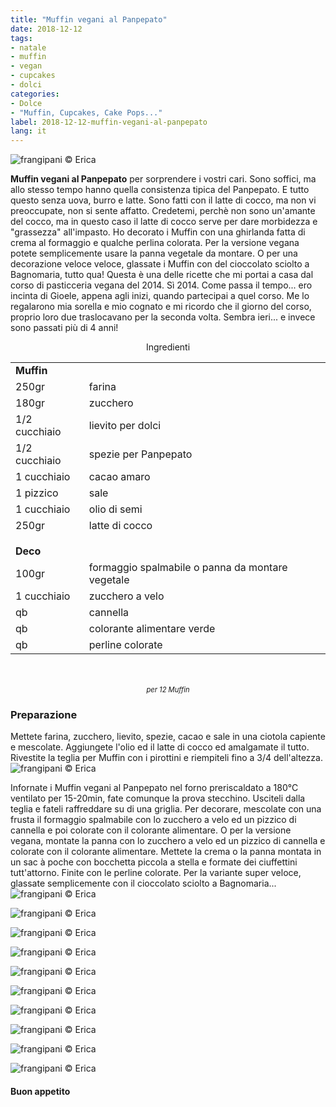 ```yaml
---
title: "Muffin vegani al Panpepato"
date: 2018-12-12
tags:
- natale
- muffin
- vegan
- cupcakes
- dolci
categories:
- Dolce
- "Muffin, Cupcakes, Cake Pops..."
label: 2018-12-12-muffin-vegani-al-panpepato
lang: it
---
```

![](header.jpg "frangipani © Erica")

**Muffin vegani al Panpepato** per sorprendere i vostri cari. Sono soffici, ma allo stesso tempo hanno quella consistenza tipica del Panpepato. E tutto questo senza uova, burro e latte. Sono fatti con il latte di cocco, ma non vi preoccupate, non si sente affatto. Credetemi, perchè non sono un'amante del cocco, ma in questo caso il latte di cocco serve per dare morbidezza e "grassezza" all'impasto. Ho decorato i Muffin con una ghirlanda fatta di crema al formaggio e qualche perlina colorata. Per la versione vegana potete semplicemente usare la panna vegetale da montare. O per una decorazione veloce veloce, glassate i Muffin con del cioccolato sciolto a Bagnomaria, tutto qua! Questa è una delle ricette che mi portai a casa dal corso di pasticceria vegana del 2014. Sì 2014. Come passa il tempo... ero incinta di Gioele, appena agli inizi, quando partecipai a quel corso. Me lo regalarono mia sorella e mio cognato e mi ricordo che il giorno del corso, proprio loro due traslocavano per la seconda volta. Sembra ieri... e invece sono passati più di 4 anni!

<div id="wrapper" style="text-align: center">
  <div id="yourdiv" style="display: inline-block;">
    <div class="ingredients" itemscope itemtype="http://schema.org/Recipe">
      <span itemprop="name" style="display:none;">Muffin vegani al Panpepato</span>
      <span itemprop="recipeCategory" style="display:none;">Dolce</span>
      <img itemprop="image" style="display:none;" class="ignore-gallery-item" src="header.jpeg"/>
      <span itemprop="author" style="display:none;">Erica Raiano</span>
      <span itemprop="description" style="display:none;">Muffin vegani al Panpepato per sorprendere i vostri cari. Sono soffici, ma allo stesso tempo hanno quella consistenza tipica del Panpepato.</span>
      <div class="ingredients-title">Ingredienti</div>
      <table>
        <tbody>
          <tr>
            <td colspan="2"><b>Muffin</b></td>
          </tr>
          <tr itemprop="recipeIngredient">
            <td>250gr</td>
            <td>farina</td>
          </tr>
          <tr itemprop="recipeIngredient">
            <td>180gr</td>
            <td>zucchero</td>
          </tr>
          <tr itemprop="recipeIngredient">
            <td>1/2 cucchiaio</td>
            <td>lievito per dolci</td>
          </tr>
          <tr itemprop="recipeIngredient">
            <td>1/2 cucchiaio</td>
            <td>spezie per Panpepato</td>
          </tr>
          <tr itemprop="recipeIngredient">
            <td>1 cucchiaio</td>
            <td>cacao amaro</td>
          </tr>
          <tr itemprop="recipeIngredient">
            <td>1 pizzico</td>
            <td>sale</td>
          </tr>
          <tr itemprop="recipeIngredient">
            <td>1 cucchiaio</td>
            <td>olio di semi</td>
          </tr>
          <tr itemprop="recipeIngredient">
            <td>250gr</td>
            <td>latte di cocco</td>
          </tr>
          <tr style="height: 15px;"></tr>
          <tr>          
            <td colspan="2"><b>Deco</b></td>
          </tr>
          <tr itemprop="recipeIngredient">
            <td>100gr</td>
            <td>formaggio spalmabile o panna da montare vegetale</td>
          </tr>
          <tr itemprop="recipeIngredient">
            <td>1 cucchiaio</td>
            <td>zucchero a velo</td>
          </tr>
          <tr itemprop="recipeIngredient">
            <td>qb</td>
            <td>cannella</td>
          </tr>
          <tr itemprop="recipeIngredient">
            <td>qb</td>
            <td>colorante alimentare verde</td>
          </tr>
          <tr itemprop="recipeIngredient">
            <td>qb</td>
            <td>perline colorate</td>
          </tr>
        </tbody>
      </table>
      <br></br>
      <i class="pull-right" style="font-size: 80%;">per 12 Muffin</i>
    </div>
  </div>
</div>


<h3>
  <font color="grey">
    <i class="fa fa-cogs"></i>
  </font> Preparazione
</h3>

Mettete farina, zucchero, lievito, spezie, cacao e sale in una ciotola capiente e mescolate. Aggiungete l'olio ed il latte di cocco ed amalgamate il tutto. Rivestite la teglia per Muffin con i pirottini e riempiteli fino a 3/4 dell'altezza.
![](teglia.jpg "frangipani © Erica")

Infornate i Muffin vegani al Panpepato nel forno preriscaldato a 180°C ventilato per 15-20min, fate comunque la prova stecchino. Usciteli dalla teglia e fateli raffreddare su di una griglia. Per decorare, mescolate con una frusta il formaggio spalmabile con lo zucchero a velo ed un pizzico di cannella e poi colorate con il colorante alimentare. O per la versione vegana, montate la panna con lo zucchero a velo ed un pizzico di cannella e colorate con il colorante alimentare. Mettete la crema o la panna montata in un sac à poche con bocchetta piccola a stella e formate dei ciuffettini tutt'attorno. Finite con le perline colorate. Per la variante super veloce, glassate semplicemente con il cioccolato sciolto a Bagnomaria...
![](risultato1.jpg "frangipani © Erica")

![](risultato2.jpg "frangipani © Erica")

![](risultato3.jpg "frangipani © Erica")

![](risultato4.jpg "frangipani © Erica")

![](risultato5.jpg "frangipani © Erica")

![](risultato6.jpg "frangipani © Erica")

![](risultato7.jpg "frangipani © Erica")

![](risultato8.jpg "frangipani © Erica")

![](risultato9.jpg "frangipani © Erica")

![](risultato10.jpg "frangipani © Erica")

<h4>Buon appetito
  <font color="red">
    <i class="fa fa-smile-o"></i>
  </font>
</h4>
